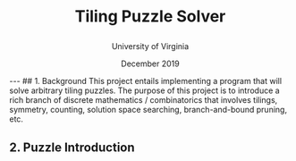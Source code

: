 # <p align="center">Tiling Puzzle Solver</p>
<p align="center">University of Virginia</p>
<p align="center">December 2019</p>
---  
## 1. Background
This project entails implementing a program that will solve arbitrary tiling puzzles. The purpose of this project is to introduce a rich branch of discrete mathematics / combinatorics that involves tilings, symmetry, counting, solution space searching, branch-and-bound pruning, etc.

## 2. Puzzle Introduction

